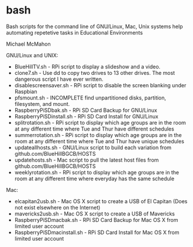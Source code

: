 # bash
Bash scripts for the command line of GNU/Linux, Mac, Unix systems help automating repetetive tasks in Educational Environments

Michael McMahon

GNU/Linux and UNIX:
  * BlueHillTV.sh - RPi script to display a slideshow and a video.
  * clone7.sh - Use dd to copy two drives to 13 other drives.  The most dangerous script I have ever written.
  * disablescreensaver.sh - RPi script to disable the screen blanking under Raspbian
  * pfsmount.sh - INCOMPLETE find unpartitioned disks, partition, filesystem, and mount.
  * RaspberryPiSDbak.sh - RPi SD Card Backup for GNU/Linux
  * RaspberryPiSDinstall.sh - RPi SD Card Install for GNU/Linux
  * splitrotation.sh - RPi script to display which age groups are in the room at any different time where Tue and Thur have different schedules
  * summerrotation.sh - RPi script to display which age groups are in the room at any different time where Tue and Thur have unique schedules
  * updateallhosts.sh - GNU/Linux script to build each variation from github.com/BlueHillBGCB/HOSTS
  * updatehosts.sh - Mac script to pull the latest host files from github.com/BlueHillBGCB/HOSTS
  * weeklyrotation.sh - RPi script to display which age groups are in the room at any different time where everyday has the same schedule

Mac:
  * elcapitan2usb.sh - Mac OS X script to create a USB of El Capitan (Does not exist elsewhere on the Internet)
  * mavericks2usb.sh - Mac OS X script to create a USB of Mavericks
  * RaspberryPiSDmacbak.sh - RPi SD Card Backup for Mac OS X from limited user account
  * RaspberryPiSDmacinstall.sh - RPi SD Card Install for Mac OS X from limited user account
